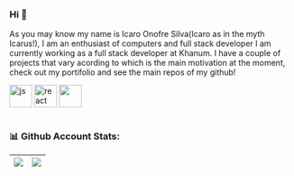 ### Hi 👋
As you may know my name is Icaro Onofre Silva(Icaro as in the myth Icarus!), 
I am an enthusiast of computers and full stack developer I am currently working as 
a full stack developer at Khanum. I have a couple of projects that vary acording to which is the
main motivation at the moment, check out my portifolio and see the main repos of my github!


<div style="display: inline_block">
  <img align="center" alt="js" src="https://cdn.jsdelivr.net/gh/devicons/devicon/icons/javascript/javascript-original.svg" width="40" height="40" />
  <img align="center" alt="react" src="https://cdn.jsdelivr.net/gh/devicons/devicon/icons/react/react-original.svg" width="40" height="40" />
  <img align="center" src="https://cdn.cdnlogo.com/logos/m/30/mongodb-icon.svg" width="40" height="40" />


</div><br/>

### 📊 Github Account Stats:
| ![](http://github-profile-summary-cards.vercel.app/api/cards/stats?username=icaro-onofre&theme=github_dark) | ![](http://github-profile-summary-cards.vercel.app/api/cards/profile-details?username=icaro-onofre&theme=github_dark) |
|:-:| :-: |

